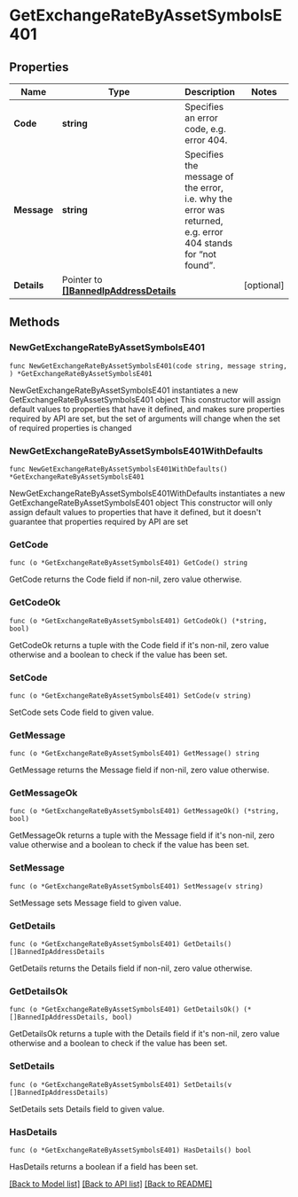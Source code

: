 # GetExchangeRateByAssetSymbolsE401

## Properties

Name | Type | Description | Notes
------------ | ------------- | ------------- | -------------
**Code** | **string** | Specifies an error code, e.g. error 404. | 
**Message** | **string** | Specifies the message of the error, i.e. why the error was returned, e.g. error 404 stands for “not found”. | 
**Details** | Pointer to [**[]BannedIpAddressDetails**](BannedIpAddressDetails.md) |  | [optional] 

## Methods

### NewGetExchangeRateByAssetSymbolsE401

`func NewGetExchangeRateByAssetSymbolsE401(code string, message string, ) *GetExchangeRateByAssetSymbolsE401`

NewGetExchangeRateByAssetSymbolsE401 instantiates a new GetExchangeRateByAssetSymbolsE401 object
This constructor will assign default values to properties that have it defined,
and makes sure properties required by API are set, but the set of arguments
will change when the set of required properties is changed

### NewGetExchangeRateByAssetSymbolsE401WithDefaults

`func NewGetExchangeRateByAssetSymbolsE401WithDefaults() *GetExchangeRateByAssetSymbolsE401`

NewGetExchangeRateByAssetSymbolsE401WithDefaults instantiates a new GetExchangeRateByAssetSymbolsE401 object
This constructor will only assign default values to properties that have it defined,
but it doesn't guarantee that properties required by API are set

### GetCode

`func (o *GetExchangeRateByAssetSymbolsE401) GetCode() string`

GetCode returns the Code field if non-nil, zero value otherwise.

### GetCodeOk

`func (o *GetExchangeRateByAssetSymbolsE401) GetCodeOk() (*string, bool)`

GetCodeOk returns a tuple with the Code field if it's non-nil, zero value otherwise
and a boolean to check if the value has been set.

### SetCode

`func (o *GetExchangeRateByAssetSymbolsE401) SetCode(v string)`

SetCode sets Code field to given value.


### GetMessage

`func (o *GetExchangeRateByAssetSymbolsE401) GetMessage() string`

GetMessage returns the Message field if non-nil, zero value otherwise.

### GetMessageOk

`func (o *GetExchangeRateByAssetSymbolsE401) GetMessageOk() (*string, bool)`

GetMessageOk returns a tuple with the Message field if it's non-nil, zero value otherwise
and a boolean to check if the value has been set.

### SetMessage

`func (o *GetExchangeRateByAssetSymbolsE401) SetMessage(v string)`

SetMessage sets Message field to given value.


### GetDetails

`func (o *GetExchangeRateByAssetSymbolsE401) GetDetails() []BannedIpAddressDetails`

GetDetails returns the Details field if non-nil, zero value otherwise.

### GetDetailsOk

`func (o *GetExchangeRateByAssetSymbolsE401) GetDetailsOk() (*[]BannedIpAddressDetails, bool)`

GetDetailsOk returns a tuple with the Details field if it's non-nil, zero value otherwise
and a boolean to check if the value has been set.

### SetDetails

`func (o *GetExchangeRateByAssetSymbolsE401) SetDetails(v []BannedIpAddressDetails)`

SetDetails sets Details field to given value.

### HasDetails

`func (o *GetExchangeRateByAssetSymbolsE401) HasDetails() bool`

HasDetails returns a boolean if a field has been set.


[[Back to Model list]](../README.md#documentation-for-models) [[Back to API list]](../README.md#documentation-for-api-endpoints) [[Back to README]](../README.md)


